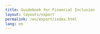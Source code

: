 ```yaml
---
title: Guidebook for Financial Inclusion
layout: layouts/export
permalink: /en/export/index.html
lang: en
---
```

